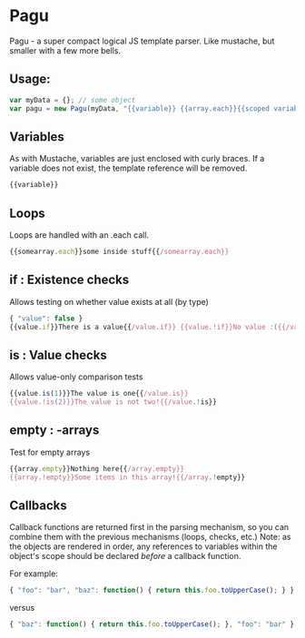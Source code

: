 # Pagu
Pagu - a super compact logical JS template parser.  Like mustache, but smaller with a few more bells.

## Usage:
```javascript
var myData = {}; // some object
var pagu = new Pagu(myData, "{{variable}} {{array.each}}{{scoped variable}}{{/array.each}} {{variable.!is(something)}}not valid{{/variable.is}}")
```

## Variables
As with Mustache, variables are just enclosed with curly braces.  If a variable does not exist, the template reference will be removed.
```javascript
{{variable}}
```

## Loops
Loops are handled with an .each call.
```javascript
{{somearray.each}}some inside stuff{{/somearray.each}}
```

## if : Existence checks
Allows testing on whether value exists at all (by type)
```javascript
{ "value": false }
{{value.if}}There is a value{{/value.if}} {{value.!if}}No value :({{/value.!if}}
```

## is : Value checks
Allows value-only comparison tests
```javascript
{{value.is(1)}}The value is one{{/value.is}}
{{value.!is(2)}}The value is not two!{{/value.!is}}
```

## empty : -arrays
Test for empty arrays
```javascript
{{array.empty}}Nothing here{{/array.empty}}
{{array.!empty}}Some items in this array!{{/array.!empty}}
```

## Callbacks
Callback functions are returned first in the parsing mechanism, so you can combine them with the previous mechanisms (loops, checks, etc.) Note: as the objects are rendered in order, any references to variables within the object's scope should be declared *before* a callback function.

For example:
```javascript
{ "foo": "bar", "baz": function() { return this.foo.toUpperCase(); } }
```
versus
```javascript
{ "baz": function() { return this.foo.toUpperCase(); }, "foo": "bar" }
```